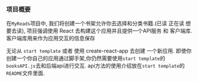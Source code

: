 ### 项目概要

在`MyReads`项目中, 我们将创建一个书架允许你去选择和分类书籍.(已读 正在读 想要去读), 项目强调使用 React 去构建这个应用并且提供一个API服务 和 客户端库.客户端库用来作为应用交互的信息保存

无论从 `start template` 或者 使用 create-react-app 去创建
一个新应用. 即使你创建一个你自己的应用通过脚手架,你仍然需要使用`start template`的`booksAPI.js`去和后端api进行交互. api方法的使用介绍放在`start template`的`README`文件里面.